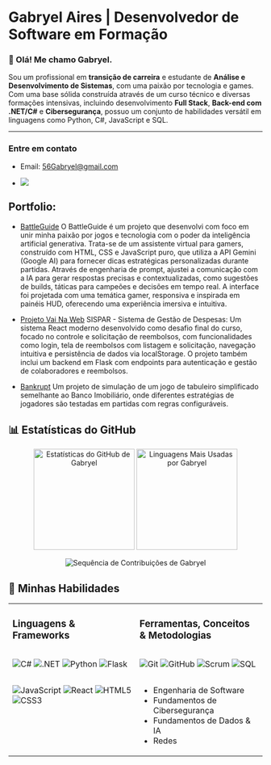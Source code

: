 # Gabryel Aires | Desenvolvedor de Software em Formação

### 👋 Olá! Me chamo Gabryel.

Sou um profissional em **transição de carreira** e estudante de **Análise e Desenvolvimento de Sistemas**, com uma paixão por tecnologia e games. Com uma base sólida construída através de um curso técnico e diversas formações intensivas, incluindo desenvolvimento **Full Stack**, **Back-end com .NET/C#** e **Cibersegurança**, possuo um conjunto de habilidades versátil em linguagens como Python, C#, JavaScript e SQL.

<!--Minha trajetória profissional anterior, que inclui atuação na administração pública e no exército, me proporcionou competências valiosas como **disciplina, resiliência, organização e comunicação eficaz**. Hoje, busco unir essa maturidade profissional ao meu conhecimento técnico para atuar como Desenvolvedor de Software.

> Meu objetivo é encontrar uma **oportunidade de estágio** onde eu possa aplicar minha capacidade de aprendizado rápido e minha dedicação para colaborar em projetos desafiadores.

---

### 🛠️ Para alcançar este objetivo, estas são minhas atuais áreas de foco:

- **💻 Desenvolvimento Back-end:** Aprofundando em .NET/C# para a criação de sistemas robustos e escaláveis.

- **🌐 Desenvolvimento Full Stack:** Construindo aplicações de ponta a ponta com Python, Flask, React e JavaScript.

- **🛡️ Fundamentos de Cibersegurança:** Porque acredito que um ótimo software é, acima de tudo, um software seguro.

- **🤖 Inteligência Artificial:** Explorando o uso de APIs como a Gemini para projetos inovadores.
-->

---

### Entre em contato
- Email: 56Gabryel@gmail.com
- <p align="left">
  <a href="https://www.linkedin.com/in/airesgabryel" target="_blank">
    <img src="https://img.shields.io/badge/LinkedIn-0077B5?style=for-the-badge&logo=linkedin&logoColor=white" />
  </a>
</p>


## Portfolio:

- [BattleGuide](https://github.com/AiresGabryel/BattleGuide)
O BattleGuide é um projeto que desenvolvi com foco em unir minha paixão por jogos e tecnologia com o poder da inteligência artificial generativa. Trata-se de um assistente virtual para gamers, construído com HTML, CSS e JavaScript puro, que utiliza a API Gemini (Google AI) para fornecer dicas estratégicas personalizadas durante partidas.
Através de engenharia de prompt, ajustei a comunicação com a IA para gerar respostas precisas e contextualizadas, como sugestões de builds, táticas para campeões e decisões em tempo real. A interface foi projetada com uma temática gamer, responsiva e inspirada em painéis HUD, oferecendo uma experiência imersiva e intuitiva.
  
- [Projeto Vai Na Web](https://github.com/AiresGabryel/sispar)
SISPAR - Sistema de Gestão de Despesas: Um sistema React moderno desenvolvido como desafio final do curso, focado no controle e solicitação de reembolsos, com funcionalidades como login, tela de reembolsos com listagem e solicitação, navegação intuitiva e persistência de dados via localStorage. O projeto também inclui um backend em Flask com endpoints para autenticação e gestão de colaboradores e reembolsos.

- [Bankrupt](https://github.com/AiresGabryel/Bankrupt)
Um projeto de simulação de um jogo de tabuleiro simplificado semelhante ao Banco Imobiliário, onde diferentes estratégias de jogadores são testadas em partidas com regras configuráveis.

## 📊 Estatísticas do GitHub

<p align="center">
  <img
    src="https://github-readme-stats.vercel.app/api?username=AiresGabryel&theme=dark&hide_border=false&include_all_commits=true&count_private=true"
    alt="Estatísticas do GitHub de Gabryel"
    height="200"
  />
  <img
    src="https://github-readme-stats.vercel.app/api/top-langs/?username=AiresGabryel&theme=dark&hide_border=false&include_all_commits=true&count_private=true&layout=compact"
    alt="Linguagens Mais Usadas por Gabryel"
    height="200"
  />
</p>

<p align="center">
  <img
    src="https://github-readme-streak-stats.herokuapp.com/?user=AiresGabryel&theme=dark&hide_border=false"
    alt="Sequência de Contribuições de Gabryel"
  />
</p>




## 🚀 Minhas Habilidades

<table>
  <tr>
    <td valign="top" width="50%">
      <h3>Linguagens & Frameworks</h3>
      <div style="display: flex; flex-direction: column; align-items: flex-start;">
        <p>
          <img src="https://img.shields.io/badge/C%23-239120?style=for-the-badge&logo=c-sharp&logoColor=white" alt="C#" />
          <img src="https://img.shields.io/badge/.NET-512BD4?style=for-the-badge&logo=dotnet&logoColor=white" alt=".NET" />
          <img src="https://img.shields.io/badge/Python-3776AB?style=for-the-badge&logo=python&logoColor=white" alt="Python" />
          <img src="https://img.shields.io/badge/Flask-000000?style=for-the-badge&logo=flask&logoColor=white" alt="Flask" />
        </p>
        <p>
          <img src="https://img.shields.io/badge/JavaScript-F7DF1E?style=for-the-badge&logo=javascript&logoColor=black" alt="JavaScript" />
          <img src="https://img.shields.io/badge/React-20232A?style=for-the-badge&logo=react&logoColor=61DAFB" alt="React" />
          <img src="https://img.shields.io/badge/HTML5-E34F26?style=for-the-badge&logo=html5&logoColor=white" alt="HTML5" />
          <img src="https://img.shields.io/badge/CSS3-1572B6?style=for-the-badge&logo=css3&logoColor=white" alt="CSS3" />
        </p>
      </div>
    </td>
    <td valign="top" width="50%">
      <h3>Ferramentas, Conceitos & Metodologias</h3>
      <div style="display: flex; flex-direction: column; align-items: flex-start;">
        <p>
          <img src="https://img.shields.io/badge/Git-F05032?style=for-the-badge&logo=git&logoColor=white" alt="Git" />
          <img src="https://img.shields.io/badge/GitHub-181717?style=for-the-badge&logo=github&logoColor=white" alt="GitHub" />
          <img src="https://img.shields.io/badge/Scrum-0073CF?style=for-the-badge&logo=scrum&logoColor=white" alt="Scrum" />
          <img src="https://img.shields.io/badge/SQL-025E8C?style=for-the-badge&logo=microsoft-sql-server&logoColor=white" alt="SQL" />
        </p>
        <ul>
          <li>Engenharia de Software</li>
          <li>Fundamentos de Cibersegurança</li>
          <li>Fundamentos de Dados & IA</li>
          <li>Redes</li>
        </ul>
      </div>
    </td>
  </tr>
</table>
